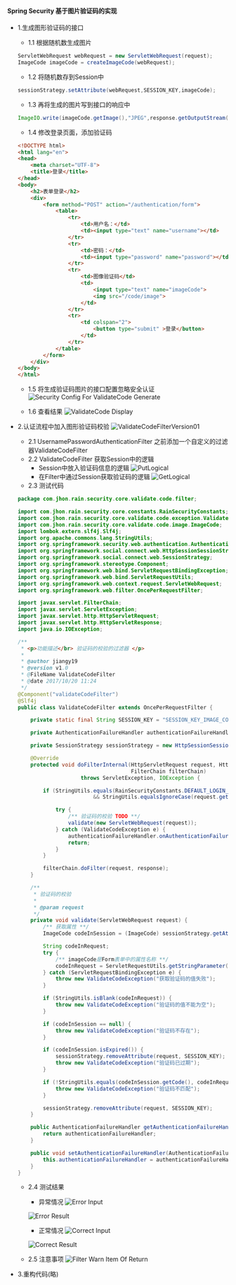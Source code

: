 #### Spring Security 基于图片验证码的实现

* 1.生成图形验证码的接口
    * 1.1 根据随机数生成图片
    
    ```java
    ServletWebRequest webRequest = new ServletWebRequest(request);
    ImageCode imageCode = createImageCode(webRequest);  
    ```
    * 1.2 将随机数存到Session中
    ```java
    sessionStrategy.setAttribute(webRequest,SESSION_KEY,imageCode);
    ```
    * 1.3 再将生成的图片写到接口的响应中
    ```java
    ImageIO.write(imageCode.getImage(),"JPEG",response.getOutputStream());
    ```
    
    * 1.4 修改登录页面，添加验证码
    ```html
    <!DOCTYPE html>
    <html lang="en">
    <head>
        <meta charset="UTF-8">
        <title>登录</title>
    </head>
    <body>
        <h2>表单登录</h2>
        <div>
            <form method="POST" action="/authentication/form">
                <table>
                    <tr>
                        <td>用户名：</td>
                        <td><input type="text" name="username"></td>
                    </tr>
                    <tr>
                        <td>密码：</td>
                        <td><input type="password" name="password"></td>
                    </tr>
                    <tr>
                        <td>图像验证码</td>
                        <td>
                            <input type="text" name="imageCode">
                            <img src="/code/image">
                        </td>
                    </tr>
                    <tr>
                        <td colspan="2">
                            <button type="submit" >登录</button>
                        </td>
                    </tr>
                </table>
            </form>
        </div>
    </body>
    </html>
    ```
    
    * 1.5 将生成验证码图片的接口配置忽略安全认证
    ![Security Config For ValidateCode Generate](../photos/ImageCodeGenerateIntf.png)
    
    * 1.6 查看结果
    ![ValidateCode Display](../photos/LoginFormWithValidateCode.png)
        
* 2.认证流程中加入图形验证码校验
    ![ValidateCodeFilterVersion01](../photos/ValidateCodeFilter-Version01.png)
    * 2.1 UsernamePasswordAuthenticationFilter 之前添加一个自定义的过滤器ValidateCodeFilter
    * 2.2 ValidateCodeFilter 获取Session中的逻辑
        * Session中放入验证码信息的逻辑
        ![PutLogical](../photos/ValidateCodeControllerGeneLogical.png)
        * 在Filter中通过Session获取验证码的逻辑
        ![GetLogical](../photos/ValidateCodeFilterGetLogical.png)
    * 2.3 测试代码
    ```java
    package com.jhon.rain.security.core.validate.code.filter;
    
    import com.jhon.rain.security.core.constants.RainSecurityConstants;
    import com.jhon.rain.security.core.validate.code.exception.ValidateCodeException;
    import com.jhon.rain.security.core.validate.code.image.ImageCode;
    import lombok.extern.slf4j.Slf4j;
    import org.apache.commons.lang.StringUtils;
    import org.springframework.security.web.authentication.AuthenticationFailureHandler;
    import org.springframework.social.connect.web.HttpSessionSessionStrategy;
    import org.springframework.social.connect.web.SessionStrategy;
    import org.springframework.stereotype.Component;
    import org.springframework.web.bind.ServletRequestBindingException;
    import org.springframework.web.bind.ServletRequestUtils;
    import org.springframework.web.context.request.ServletWebRequest;
    import org.springframework.web.filter.OncePerRequestFilter;
    
    import javax.servlet.FilterChain;
    import javax.servlet.ServletException;
    import javax.servlet.http.HttpServletRequest;
    import javax.servlet.http.HttpServletResponse;
    import java.io.IOException;
    
    /**
     * <p>功能描述</br> 验证码的校验的过滤器 </p>
     *
     * @author jiangy19
     * @version v1.0
     * @FileName ValidateCodeFilter
     * @date 2017/10/20 11:24
     */
    @Component("validateCodeFilter")
    @Slf4j
    public class ValidateCodeFilter extends OncePerRequestFilter {
    
    	private static final String SESSION_KEY = "SESSION_KEY_IMAGE_CODE";
    
    	private AuthenticationFailureHandler authenticationFailureHandler;
    
    	private SessionStrategy sessionStrategy = new HttpSessionSessionStrategy();
    
    	@Override
    	protected void doFilterInternal(HttpServletRequest request, HttpServletResponse response,
    	                                FilterChain filterChain)
    					throws ServletException, IOException {
    
    		if (StringUtils.equals(RainSecurityConstants.DEFAULT_LOGIN_PROCESSING_URL_FORM, request.getRequestURI())
    						&& StringUtils.equalsIgnoreCase(request.getMethod(), "POST")) {
    
    			try {
    				/** 验证码的校验 TODO **/
    				validate(new ServletWebRequest(request));
    			} catch (ValidateCodeException e) {
    				authenticationFailureHandler.onAuthenticationFailure(request, response, e);
    				return;
    			}
    		}
    
    		filterChain.doFilter(request, response);
    	}
    
    	/**
    	 * 验证码的校验
    	 *
    	 * @param request
    	 */
    	private void validate(ServletWebRequest request) {
    		/** 获取属性 **/
    		ImageCode codeInSession = (ImageCode) sessionStrategy.getAttribute(request, SESSION_KEY);
    
    		String codeInRequest;
    		try {
    			/** imageCode是Form表单中的属性名称 **/
    			codeInRequest = ServletRequestUtils.getStringParameter(request.getRequest(), "imageCode");
    		} catch (ServletRequestBindingException e) {
    			throw new ValidateCodeException("获取验证码的值失败");
    		}
    
    		if (StringUtils.isBlank(codeInRequest)) {
    			throw new ValidateCodeException("验证码的值不能为空");
    		}
    
    		if (codeInSession == null) {
    			throw new ValidateCodeException("验证码不存在");
    		}
    
    		if (codeInSession.isExpired()) {
    			sessionStrategy.removeAttribute(request, SESSION_KEY);
    			throw new ValidateCodeException("验证码已过期");
    		}
    
    		if (!StringUtils.equals(codeInSession.getCode(), codeInRequest)) {
    			throw new ValidateCodeException("验证码不匹配");
    		}
    
    		sessionStrategy.removeAttribute(request, SESSION_KEY);
    	}
    
    	public AuthenticationFailureHandler getAuthenticationFailureHandler() {
    		return authenticationFailureHandler;
    	}
    
    	public void setAuthenticationFailureHandler(AuthenticationFailureHandler authenticationFailureHandler) {
    		this.authenticationFailureHandler = authenticationFailureHandler;
    	}
    }
    ```
    * 2.4 测试结果
        * 异常情况
        ![Error Input](../photos/ValidateCodeErrorInput.png)
    
        ![Error Result](../photos/ValidateCodeErrorResult.png)
        
        * 正常情况
        ![Correct Input](../photos/CorrectValidateInput.png)
    
        ![Correct Result](../photos/CorrectValidateResult.png)
        
    * 2.5 注意事项
    ![Filter Warn Item Of Return](../photos/FilterWarn.png)

* 3.重构代码(略)
